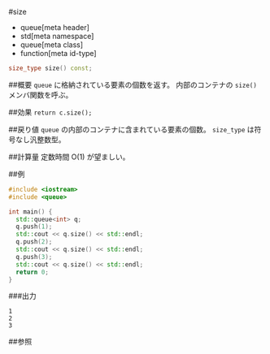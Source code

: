 #size
* queue[meta header]
* std[meta namespace]
* queue[meta class]
* function[meta id-type]

```cpp
size_type size() const;
```

##概要
`queue` に格納されている要素の個数を返す。 
内部のコンテナの `size()` メンバ関数を呼ぶ。


##効果
`return c.size();`


##戻り値
`queue` の内部のコンテナに含まれている要素の個数。
`size_type` は符号なし汎整数型。


##計算量
定数時間 O(1) が望ましい。


##例
```cpp
#include <iostream>
#include <queue>

int main() {
  std::queue<int> q;
  q.push(1);
  std::cout << q.size() << std::endl;
  q.push(2);
  std::cout << q.size() << std::endl;
  q.push(3);
  std::cout << q.size() << std::endl;
  return 0;
}
```

###出力
```
1
2
3
```

##参照


